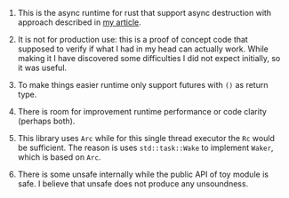 



1. This is the async runtime for rust that support async destruction with approach described in [my article](). 
2. It is not for production use: this is a proof of concept code that supposed to verify if what I had in my head can actually work. While making it I have discovered some difficulties I did not expect initially, so it was useful.

3. To make things easier runtime only support futures with `()` as return type.

4. There is room for improvement runtime performance or code clarity (perhaps both).
5. This library uses `Arc` while for this single thread executor the `Rc` would be sufficient. The reason is uses `std::task::Wake` to implement `Waker`, which is based on `Arc`.
6. There is some unsafe internally while the public API of toy module is safe. I believe that unsafe does not produce any unsoundness. 